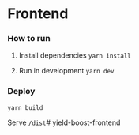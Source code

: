 # Frontend

### How to run

1. Install dependencies
`yarn install`

2. Run in development
`yarn dev`

### Deploy

`yarn build`

Serve `/dist`# yield-boost-frontend
